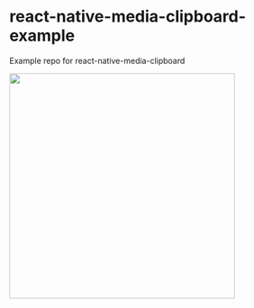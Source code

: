 # react-native-media-clipboard-example
Example repo for react-native-media-clipboard

<img src=https://user-images.githubusercontent.com/709451/74530537-242fb000-4edf-11ea-913a-f5ae50be3601.png height=400 />
